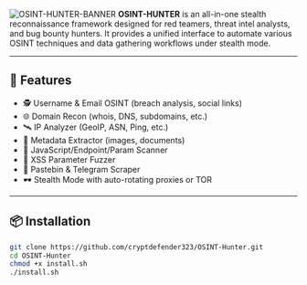 ![OSINT-HUNTER-BANNER](https://github.com/user-attachments/assets/a8a596fd-a7c4-40fb-9042-42d8129ac0d3)
**OSINT-HUNTER** is an all-in-one stealth reconnaissance framework designed for red teamers, threat intel analysts, and bug bounty hunters. It provides a unified interface to automate various OSINT techniques and data gathering workflows under stealth mode.

---

## 🚀 Features

- 🕵️ Username & Email OSINT (breach analysis, social links)
- 🌐 Domain Recon (whois, DNS, subdomains, etc.)
- 🛰️ IP Analyzer (GeoIP, ASN, Ping, etc.)
- 🧠 Metadata Extractor (images, documents)
- 🔎 JavaScript/Endpoint/Param Scanner
- 🧬 XSS Parameter Fuzzer
- 🧼 Pastebin & Telegram Scraper
- 🕶️ Stealth Mode with auto-rotating proxies or TOR

---

## 📦 Installation

```bash
git clone https://github.com/cryptdefender323/OSINT-Hunter.git
cd OSINT-Hunter
chmod +x install.sh
./install.sh

